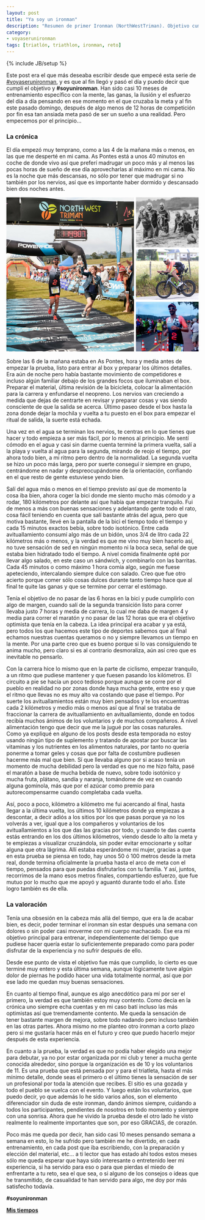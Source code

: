 ```yaml
---
layout: post
title: "Ya soy un ironman"
description: "Resumen de primer Ironman (NorthWestTriman). Objetivo cumplido."
category: 
- voyaserunironman
tags: [triatlón, triathlon, ironman, reto]
---
```

{% include JB/setup %}

Este post era el que más deseaba escribir desde que empecé esta serie de [#voyaserunironman](http://psanxiao.com/voyaserunironman), y es que al fin llegó y pasó el día y puedo decir que cumplí el objetivo y **#soyunironman**. Han sido casi 10 meses de entrenamiento específico con la mente, las ganas, la ilusión y el esfuerzo del día a día pensando en ese momento en el que cruzaba la meta y al fin este pasado domingo, después de algo menos de 12 horas de competición por fin esa tan ansiada meta pasó de ser un sueño a una realidad. Pero empecemos por el principio...

### La crónica

El día empezó muy temprano, como a las 4 de la mañana más o menos, en las que me desperté en mi cama. As Pontes está a unos 40 minutos en coche de donde vivo así que preferí madrugar un poco más y al menos las pocas horas de sueño de ese día aprovecharlas al máximo en mi cama. No es la noche que más descansas, no sólo por tener que madrugar si no también por los nervios, así que es importante haber dormido y descansado bien dos noches antes.

![NorthWestTriman](/assets/images/posts/northwesttriman.png)

Sobre las 6 de la mañana estaba en As Pontes, hora y media antes de empezar la prueba, listo para entrar al box y preparar los últimos detalles. Era aún de noche pero había bastante movimiento de competidores e incluso algún familiar debajo de los grandes focos que iluminaban el box. Preparar el material, última revisión de la bicicleta, colocar la alimentación para la carrera y enfundarse el neopreno. Los nervios van creciendo a medida que dejas de centrarte en revisar y preparar cosas y vas siendo consciente de que la salida se acerca. Último paseo desde el box hasta la zona donde dejar la mochila y vuelta a tu puesto en el box para empezar el ritual de salida, la suerte está echada.

Una vez en el agua se terminan los nervios, te centras en lo que tienes que hacer y todo empieza a ser más fácil, por lo menos al principio. Me sentí cómodo en el agua y casi sin darme cuenta terminé la primera vuelta, salí a la playa y vuelta al agua para la segunda, mirando de reojo el tiempo, por ahora todo bien, a mi ritmo pero dentro de la normalidad. La segunda vuelta se hizo un poco más larga, pero por suerte conseguí ir siempre en grupo, centrándome en nadar y despreocupándome de la orientación, confiando en el que resto de gente estuviese yendo bien.

Salí del agua más o menos en el tiempo previsto así que de momento la cosa iba bien, ahora coger la bici donde me siento mucho más cómodo y a rodar, 180 kilómetros por delante así que había que empezar tranquilo. Fui de menos a más con buenas sensaciones y adelantando gente todo el rato, cosa fácil teniendo en cuenta que salí bastante atrás del agua, pero que motiva bastante, llevé en la pantalla de la bici el tiempo todo el tiempo y cada 15 minutos exactos bebía, sobre todo isotónico. Entre cada avituallamiento consumí algo más de un bidón, unos 3/4 de litro cada 22 kilómetros más o menos, y la verdad es que me vino muy bien hacerlo así, no tuve sensación de sed en ningún momento ni la boca seca, señal de que estaba bien hidratado todo el tiempo. A nivel comida finalmente opté por llevar algo salado, en este caso un sándwich, y combinarlo con las barritas. Cada 45 minutos o como máximo 1 hora comía algo, según me fuese apeteciendo, intercalando siempre dulce con salado. Creo que fue otro acierto porque comer sólo cosas dulces durante tanto tiempo hace que al final te quite las ganas y que se termine por cerrar el estómago.

Tenía el objetivo de no pasar de las 6 horas en la bici y pude cumplirlo con algo de margen, cuando salí de la segunda transición listo para correr llevaba justo 7 horas y media de carrera, lo cual me daba de margen 4 y media para correr el maratón y no pasar de las 12 horas que era el objetivo optimista que tenía en la cabeza. La idea principal era acabar y ya está, pero todos los que hacemos este tipo de deportes sabemos que al final echamos nuestras cuentas queramos o no y siempre llevamos un tiempo en la mente. Por una parte creo que es bueno porque si lo vas consiguiendo te anima mucho, pero claro si es al contrario desmoraliza, aún así creo que es inevitable no pensarlo.

Con la carrera hice lo mismo que en la parte de ciclismo, empezar tranquilo, a un ritmo que pudiese mantener y que fuesen pasando los kilómetros. El circuito a pie se hacía un poco tedioso porque aunque se corre por el pueblo en realidad no por zonas donde haya mucha gente, entre eso y que el ritmo que llevas no es muy alto va costando que pase el tiempo. Por suerte los avituallamientos están muy bien pensados y te los encuentras cada 2 kilómetros y medio más o menos así que al final se trataba de fraccionar la carrera de avituallamiento en avituallamiento, donde en todos recibía muchos ánimos de los voluntarios y de muchos compañeros. A nivel alimentación tengo que decir que me la jugué por las cosas naturales. Como ya expliqué en alguno de los posts desde esta temporada no estoy usando ningún tipo de suplemento y tratando de apostar por buscar las vitaminas y los nutrientes en los alimentos naturales, por tanto no quería ponerme a tomar geles y cosas que por falta de costumbre pudiesen hacerme más mal que bien. Sí que llevaba alguno por si acaso tenía un momento de mucha debilidad pero la verdad es que no me hizo falta, pasé el maratón a base de mucha bebida de nuevo, sobre todo isotónico y mucha fruta, plátano, sandía y naranja, tomándome de vez en cuando alguna gominola, más que por el azúcar como premio para autorecompensarme cuando completaba cada vuelta. 

Así, poco a poco, kilómetro a kilómetro me fui acercando al final, hasta llegar a la última vuelta, los últimos 10 kilómetros donde ya empiezas a descontar, a decir adiós a los sitios por los que pasas porque ya no los volverás a ver, igual que a los compañeros y voluntarios de los avituallamientos a los que das las gracias por todo, y cuando te das cuenta estás entrando en los dos últimos kilómetros, viendo desde lo alto la meta y te empiezas a visualizar cruzándola, sin poder evitar emocionarte y soltar alguna que otra lágrima. Allí estaba esperándome mi mujer, gracias a que en esta prueba se piensa en todo, hay unos 50 ó 100 metros desde la meta real, donde termina oficialmente la prueba hasta el arco de meta con el tiempo, pensados para que puedas disfrutarlos con tu familia. Y así, juntos, recorrimos de la mano esos metros finales, compartiendo esfuerzo, que fue mutuo por lo mucho que me apoyó y aguantó durante todo el año. Este logro también es de ella.

### La valoración

Tenía una obsesión en la cabeza más allá del tiempo, que era la de acabar bien, es decir, poder terminar el ironman sin estar después una semana con dolores o sin poder casi moverme con mi cuerpo machacado. Ese era mi objetivo principal para entrenar, independientemente del tiempo que pudiese hacer quería estar lo suficientemente preparado como para poder disfrutar de la experiencia y no sufrir después de ello.

Desde ese punto de vista el objetivo fue más que cumplido, lo cierto es que terminé muy entero y esta última semana, aunque lógicamente tuve algún dolor de piernas he podido hacer una vida totalmente normal, así que por ese lado me quedan muy buenas sensaciones.

En cuanto al tiempo final, aunque es algo anecdótico para mí por ser el primero, la verdad es que también estoy muy contento. Como decía en la crónica uno siempre echa cuentas y en mi caso batí incluso las más optimistas así que tremendamente contento. Me queda la sensación de tener bastante margen de mejora, sobre todo nadando pero incluso también en las otras partes. Ahora mismo no me planteo otro ironman a corto plazo pero si me gustaría hacer más en el futuro y creo que puedo hacerlo mejor después de esta experiencia.

En cuanto a la prueba, la verdad es que no podía haber elegido una mejor para debutar, ya no por estar organizada por mi club y tener a mucha gente conocida alrededor, sino porque la organización es de 10 y los voluntarios de 11. Es una prueba que está pensada por y para el triatleta, hasta el más mínimo detalle, donde seas el primero o el último tienes la sensación de ser un profesional por toda la atención que recibes. El sitio es una gozada y todo el pueblo se vuelca con el evento. Y luego están los voluntarios, que puedo decir, yo que además lo he sido varios años, son el elemento diferenciador sin duda de este ironman, dando ánimos siempre, cuidando a todos los participantes, pendientes de nosotros en todo momento y siempre con una sonrisa. Ahora que he vivido la prueba desde el otro lado he visto realmente lo realmente importantes que son, por eso GRACIAS, de corazón.

Poco más me queda por decir, han sido casi 10 meses pensando semana a semana en esto, lo he sufrido pero también me he divertido, en cada entrenamiento, en cada post que iba escribiendo, con la preparación y elección del material, etc... a ti lector que has estado ahí todos estos meses sólo me queda esperar que haya sido interesante o entretenido leer mi experiencia, si ha servido para eso o para que pierdas el miedo de enfrentarte a tu reto, sea el que sea, o si alguno de los consejos o ideas que he transmitido, de casualidad te han servido para algo, me doy por más satisfecho todavía.

**#soyunironman**

[**Mis tiempos**](https://championchipnorte.com/resultados/northwest-triman-2017/larga-distancia-masculino/dorsal-271)
